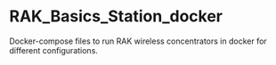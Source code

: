 # RAK_Basics_Station_docker
Docker-compose files to run RAK wireless concentrators in docker for different configurations.
